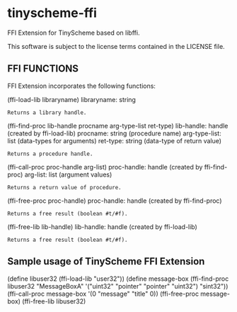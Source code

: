 tinyscheme-ffi
==============

FFI Extension for TinyScheme based on libffi.

This software is subject to the license terms contained in the LICENSE file.


FFI FUNCTIONS
-------------

FFI Extension incorporates the following functions:

(ffi-load-lib libraryname)
    libraryname: string

    Returns a library handle.

(ffi-find-proc lib-handle procname arg-type-list ret-type)
    lib-handle: handle (created by ffi-load-lib)
    procname: string (procedure name)
    arg-type-list: list (data-types for arguments)
    ret-type: string (data-type of return value)

    Returns a procedure handle.

(ffi-call-proc proc-handle arg-list)
    proc-handle: handle (created by ffi-find-proc)
    arg-list: list (argument values)

    Returns a return value of procedure.

(ffi-free-proc proc-handle)
    proc-handle: handle (created by ffi-find-proc)

    Returns a free result (boolean #t/#f).

(ffi-free-lib lib-handle)
    lib-handle: handle (created by ffi-load-lib)

    Returns a free result (boolean #t/#f).


Sample usage of TinyScheme FFI Extension
----------------------------------------

(define libuser32 (ffi-load-lib "user32"))
(define message-box (ffi-find-proc libuser32 "MessageBoxA" '("uint32" "pointer" "pointer" "uint32") "sint32"))
(ffi-call-proc message-box '(0 "message" "title" 0))
(ffi-free-proc message-box)
(ffi-free-lib libuser32)
